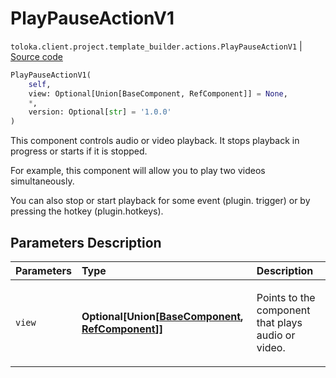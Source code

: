 # PlayPauseActionV1
`toloka.client.project.template_builder.actions.PlayPauseActionV1` | [Source code](https://github.com/Toloka/toloka-kit/blob/v1.1.2/src/client/project/template_builder/actions.py#L115)

```python
PlayPauseActionV1(
    self,
    view: Optional[Union[BaseComponent, RefComponent]] = None,
    *,
    version: Optional[str] = '1.0.0'
)
```

This component controls audio or video playback. It stops playback in progress or starts if it is stopped.


For example, this component will allow you to play two videos simultaneously.

You can also stop or start playback for some event (plugin. trigger) or by pressing the hotkey (plugin.hotkeys).

## Parameters Description

| Parameters | Type | Description |
| :----------| :----| :-----------|
`view`|**Optional\[Union\[[BaseComponent](toloka.client.project.template_builder.base.BaseComponent.md), [RefComponent](toloka.client.project.template_builder.base.RefComponent.md)\]\]**|<p>Points to the component that plays audio or video.</p>
